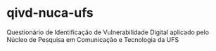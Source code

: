 # qivd-nuca-ufs
Questionário de Identificação de Vulnerabilidade Digital aplicado pelo Núcleo de Pesquisa em Comunicação e Tecnologia da UFS
